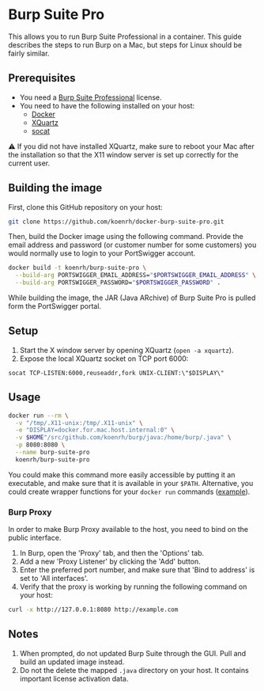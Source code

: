 # Burp Suite Pro

This allows you to run Burp Suite Professional in a container. This guide describes
the steps to run Burp on a Mac, but steps for Linux should be fairly similar.

## Prerequisites

- You need a [Burp Suite Professional](https://portswigger.net/burp) license.
- You need to have the following installed on your host:
  - [Docker](https://docs.docker.com/install/)
  - [XQuartz](https://www.xquartz.org/)
  - [socat](http://www.dest-unreach.org/socat/)

:warning: If you did not have installed XQuartz, make sure to reboot your Mac after
the installation so that the X11 window server is set up correctly for the current
user.

## Building the image

First, clone this GitHub repository on your host:

```bash
git clone https://github.com/koenrh/docker-burp-suite-pro.git
```

Then, build the Docker image using the following command. Provide the email address
and password (or customer number for some customers) you would normally use to login
to your PortSwigger account.

```bash
docker build -t koenrh/burp-suite-pro \
  --build-arg PORTSWIGGER_EMAIL_ADDRESS="$PORTSWIGGER_EMAIL_ADDRESS" \
  --build-arg PORTSWIGGER_PASSWORD="$PORTSWIGGER_PASSWORD" .
```

While building the image, the JAR (Java ARchive) of Burp Suite Pro is pulled form
the PortSwigger portal.

## Setup

1. Start the X window server by opening XQuartz (`open -a xquartz`).
1. Expose the local XQuartz socket on TCP port 6000:

```
socat TCP-LISTEN:6000,reuseaddr,fork UNIX-CLIENT:\"$DISPLAY\"
```

## Usage

```bash
docker run --rm \
  -v "/tmp/.X11-unix:/tmp/.X11-unix" \
  -e "DISPLAY=docker.for.mac.host.internal:0" \
  -v $HOME"/src/github.com/koenrh/burp/java:/home/burp/.java" \
  -p 8080:8080 \
  --name burp-suite-pro
  koenrh/burp-suite-pro
```

You could make this command more easily accessible by putting it an executable,
and make sure that it is available in your `$PATH`. Alternative, you could create
wrapper functions for your `docker run` commands ([example](https://github.com/jessfraz/dotfiles/blob/master/.dockerfunc)).

### Burp Proxy

In order to make Burp Proxy available to the host, you need to bind on the public
interface.

1. In Burp, open the 'Proxy' tab, and then the 'Options' tab.
1. Add a new 'Proxy Listener' by clicking the 'Add' button.
1. Enter the preferred port number, and make sure that 'Bind to address' is set
  to 'All interfaces'.
1. Verify that the proxy is working by running the following command on your host:

```bash
curl -x http://127.0.0.1:8080 http://example.com
```

## Notes

1. When prompted, do not updated Burp Suite through the GUI. Pull and build an
  updated image instead.
1. Do not the delete the mapped `.java` directory on your host. It contains important
  license activation data.

